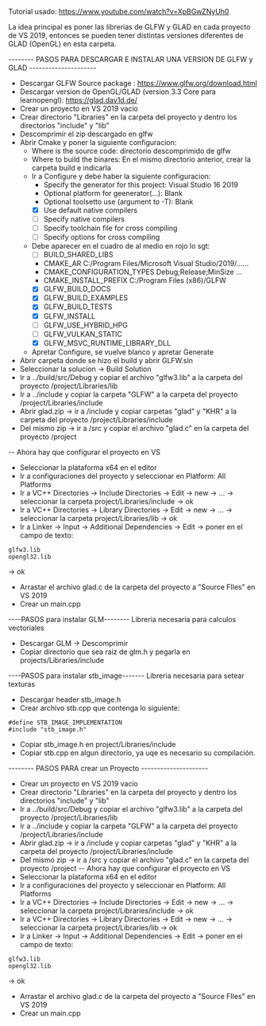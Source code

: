 Tutorial usado: https://www.youtube.com/watch?v=XpBGwZNyUh0

 La idea principal es poner las librerias de GLFW y GLAD en cada proyecto de VS 2019, entonces se pueden tener distintas 
versiones diferentes de GLAD (OpenGL) en esta carpeta.


-------- PASOS PARA DESCARGAR E INSTALAR UNA VERSION DE GLFW y GLAD ---------------------

- Descargar GLFW Source package : https://www.glfw.org/download.html
- Descargar version de OpenGL/GLAD (version 3.3 Core para learnopengl): https://glad.dav1d.de/
- Crear un proyecto en VS 2019 vacio
- Crear directorio "Libraries" en la carpeta del proyecto y dentro los directorios "include" y "lib"
- Descomprimir el zip descargado en glfw
- Abrir Cmake y poner la siguiente configuracion:
	- Where is the source code: directorio descomprimido de glfw
	- Where to build the binares: En el mismo directorio anterior, crear la carpeta build e indicarla
	- Ir a Configure y debe haber la siguiente configuracion:
		- Specify the generator for this project: Visual Studio 16 2019
		- Optional platform for geenerator(...): Blank
		- Optional toolsetto use (argument to -T): Blank
		- [x] Use default native compilers
		- [ ] Specify native compilers
		- [ ] Specify toolchain file for cross compiling
		- [ ] Specify options for cross compiling
	- Debe aparecer en el cuadro de al medio en rojo lo sgt:
		- [ ] BUILD_SHARED_LIBS                 
		- CMAKE_AR                          C:/Program Files/Microsoft Visual Studio/2019/......
		- CMAKE_CONFIGURATION_TYPES         Debug;Release;MinSize ...
		- CMAKE_INSTALL_PREFIX              C:/Program Files (x86)/GLFW
		- [x] GLFW_BUILD_DOCS                   
		- [x] GLFW_BUILD_EXAMPLES               
		- [x] GLFW_BUILD_TESTS                  
		- [x] GLFW_INSTALL                      
		- [ ] GLFW_USE_HYBRID_HPG               
		- [ ] GLFW_VULKAN_STATIC                
		- [x] GLFW_MSVC_RUNTIME_LIBRARY_DLL     
	- Apretar Configure, se vuelve blanco y apretar Generate
- Abrir carpeta donde se hizo el build y abrir GLFW.sln
- Seleccionar la solucion -> Build Solution
- Ir a ../build/src/Debug y copiar el archivo "glfw3.lib" a la carpeta del proyecto /project/Libraries/lib
- Ir a ../include y copiar la carpeta "GLFW" a la carpeta del proyecto /project/Libraries/include
- Abrir glad.zip -> ir a /include y copiar carpetas "glad" y "KHR" a la carpeta del proyecto /project/Libraries/include
- Del mismo zip -> ir a /src y copiar el archivo "glad.c" en la carpeta del proyecto /project

-- Ahora hay que configurar el proyecto en VS
- Seleccionar la plataforma x64 en el editor
- Ir a configuraciones del proyecto y seleccionar en Platform: All Platforms
- Ir a VC++ Directories -> Include Directories -> Edit -> new -> ... -> seleccionar la carpeta project/Libraries/include -> ok
- Ir a VC++ Directories -> Library Directories -> Edit -> new -> ... -> seleccionar la carpeta project/Libraries/lib -> ok
- Ir a Linker -> Input -> Additional Dependencies -> Edit -> poner en el campo de texto:
```
glfw3.lib
opengl32.lib
```
  -> ok
- Arrastar el archivo glad.c de la carpeta del proyecto a "Source FIles" en VS 2019
- Crear un main.cpp

----PASOS para instalar GLM--------
Libreria necesaria para calculos vectoriales
- Descargar GLM -> Descomprimir
- Copiar directorio que sea raiz de glm.h y pegarla en projects/Libraries/include

----PASOS para instalar stb_image-------
Libreria necesaria para setear texturas
- Descargar header stb_image.h
- Crear archivo stb.cpp que contenga lo siguiente:
```
#define STB_IMAGE_IMPLEMENTATION
#include "stb_image.h"
```
- Copiar stb_image.h en project/Libraries/include
- Copiar stb.cpp en algun directorio, ya uqe es necesario su compilación.


-------- PASOS PARA crear un Proyecto ---------------------

- Crear un proyecto en VS 2019 vacio
- Crear directorio "Libraries" en la carpeta del proyecto y dentro los directorios "include" y "lib"
- Ir a ../build/src/Debug y copiar el archivo "glfw3.lib" a la carpeta del proyecto /project/Libraries/lib
- Ir a ../include y copiar la carpeta "GLFW" a la carpeta del proyecto /project/Libraries/include
- Abrir glad.zip -> ir a /include y copiar carpetas "glad" y "KHR" a la carpeta del proyecto /project/Libraries/include
- Del mismo zip -> ir a /src y copiar el archivo "glad.c" en la carpeta del proyecto /project
-- Ahora hay que configurar el proyecto en VS
- Seleccionar la plataforma x64 en el editor
- Ir a configuraciones del proyecto y seleccionar en Platform: All Platforms
- Ir a VC++ Directories -> Include Directories -> Edit -> new -> ... -> seleccionar la carpeta project/Libraries/include -> ok
- Ir a VC++ Directories -> Library Directories -> Edit -> new -> ... -> seleccionar la carpeta project/Libraries/lib -> ok
- Ir a Linker -> Input -> Additional Dependencies -> Edit -> poner en el campo de texto:
```
glfw3.lib
opengl32.lib
```
  -> ok
- Arrastar el archivo glad.c de la carpeta del proyecto a "Source FIles" en VS 2019
- Crear un main.cpp